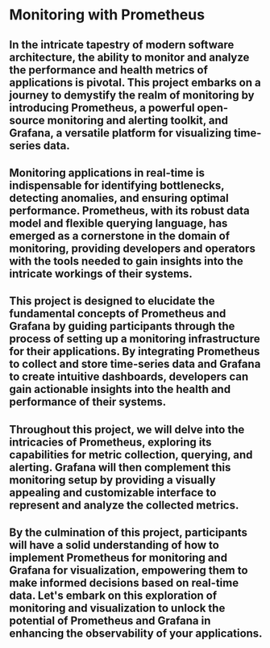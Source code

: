 # Monitoring with Prometheus

## In the intricate tapestry of modern software architecture, the ability to monitor and analyze the performance and health metrics of applications is pivotal. This project embarks on a journey to demystify the realm of monitoring by introducing Prometheus, a powerful open-source monitoring and alerting toolkit, and Grafana, a versatile platform for visualizing time-series data.

## Monitoring applications in real-time is indispensable for identifying bottlenecks, detecting anomalies, and ensuring optimal performance. Prometheus, with its robust data model and flexible querying language, has emerged as a cornerstone in the domain of monitoring, providing developers and operators with the tools needed to gain insights into the intricate workings of their systems.

## This project is designed to elucidate the fundamental concepts of Prometheus and Grafana by guiding participants through the process of setting up a monitoring infrastructure for their applications. By integrating Prometheus to collect and store time-series data and Grafana to create intuitive dashboards, developers can gain actionable insights into the health and performance of their systems.

## Throughout this project, we will delve into the intricacies of Prometheus, exploring its capabilities for metric collection, querying, and alerting. Grafana will then complement this monitoring setup by providing a visually appealing and customizable interface to represent and analyze the collected metrics.

## By the culmination of this project, participants will have a solid understanding of how to implement Prometheus for monitoring and Grafana for visualization, empowering them to make informed decisions based on real-time data. Let's embark on this exploration of monitoring and visualization to unlock the potential of Prometheus and Grafana in enhancing the observability of your applications.